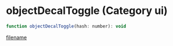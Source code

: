 # objectDecalToggle (Category ui)

```js
function objectDecalToggle(hash: number): void
```

[filename](objectDecalToggle_m.md ':include')